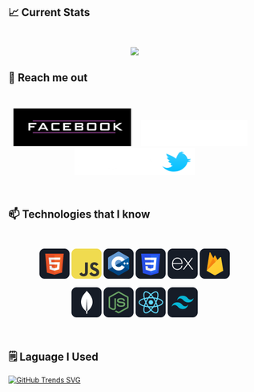 ## :chart_with_upwards_trend: Current Stats
<br />
<p align="center">
  <img width="60%" src="https://github-readme-streak-stats.herokuapp.com?user=sifat-99&theme=midnight-purple" />
</p>

## 📲 Reach me out

<br />

<div align="center">

[<img height="75" src="https://raw.githubusercontent.com/sifat-99/sifat-99/main/images.png">](https://www.facebook.com/profile.php?id=100070987320961/) &nbsp; &nbsp; [<img height="52" src="https://raw.githubusercontent.com/sifat-99/sifat-99/main/images/Logo-LinkedIn-blanc.webp">](https://www.linkedin.com/in/sifatmollah/) &nbsp; &nbsp; [<img height="55" src="https://raw.githubusercontent.com/sifat-99/sifat-99/main/images/pngimg.com%20-%20twitter_PNG11.png">](https://twitter.com/md_sifat_99)

</div>


<br />


## 📫 Technologies that I know


<br>
<p align="center">
<img src="https://raw.githubusercontent.com/sifat-99/sifat-99/main/images/icons/HTML.png"/>
<img src="https://raw.githubusercontent.com/sifat-99/sifat-99/main/images/icons/JavaScript.png"/>
<img src="https://raw.githubusercontent.com/sifat-99/sifat-99/main/images/icons/cpp.png"/>
<img src="https://raw.githubusercontent.com/sifat-99/sifat-99/main/images/icons/css.png"/>
<img src="https://raw.githubusercontent.com/sifat-99/sifat-99/main/images/icons/express.png"/>
<img src="https://raw.githubusercontent.com/sifat-99/sifat-99/main/images/icons/firebase.png"/>
</p>
<p align="center">
<img src="https://raw.githubusercontent.com/sifat-99/sifat-99/main/images/icons/mongo.png"/>
<img src="https://raw.githubusercontent.com/sifat-99/sifat-99/main/images/icons/node.png"/>
<img src="https://raw.githubusercontent.com/sifat-99/sifat-99/main/images/icons/react.png"/>
<img src="https://raw.githubusercontent.com/sifat-99/sifat-99/main/images/icons/tailwind.png"/>
</p>
<br/>


## 🗒️ Laguage I Used

[![GitHub Trends SVG](https://api.githubtrends.io/user/svg/avgupta456/langs)]([https://githubtrends.io](https://api.githubtrends.io/auth/redirect?private_access=False&code=1176443c42141337c19d))


<!--
**sifat-99/sifat-99** is a ✨ _special_ ✨ repository because its `README.md` (this file) appears on your GitHub profile.

Here are some ideas to get you started:

- 🔭 I’m currently working on ...
- 🌱 I’m currently learning ...
- 👯 I’m looking to collaborate on ...
- 🤔 I’m looking for help with ...
- 💬 Ask me about ...
- 📫 How to reach me: ...
- 😄 Pronouns: ...
- ⚡ Fun fact: ...
-->
